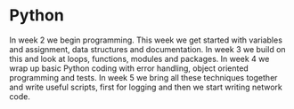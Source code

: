 # Python
In week 2 we begin programming. This week we get started with variables and assignment, data structures and documentation.
In week 3 we build on this and look at loops, functions, modules and packages.
In week 4 we wrap up basic Python coding with error handling, object oriented programming and tests.
In week 5 we bring all these techniques together and write useful scripts, first for logging and then we start writing network code.
